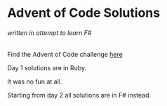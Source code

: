 # Advent of Code Solutions
###### written in attempt to learn F#

Find the Advent of Code challenge [here](http://adventofcode.com)

Day 1 solutions are in Ruby.

It was no fun at all.

Starting from day 2 all solutions are in F# instead.
